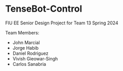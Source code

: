 # TenseBot-Control
FIU EE Senior Design Project for Team 13 Spring 2024

Team Members:
* John Marcial
* Jorge Habib
* Daniel Rodriguez
* Vivish Gieowar-Singh
* Carlos Sanabria
